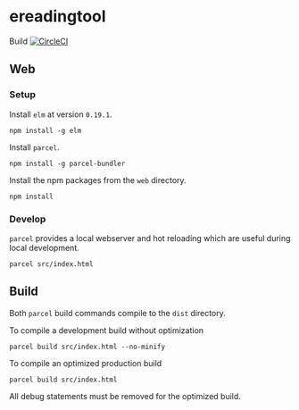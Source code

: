 # ereadingtool
Build [![CircleCI](https://circleci.com/gh/ereadingtool/ereadingtool.svg?style=svg)](https://circleci.com/gh/ereadingtool/ereadingtool)

## Web

### Setup

Install `elm` at version `0.19.1`. 

```
npm install -g elm
```

Install `parcel`.

```
npm install -g parcel-bundler
```

Install the npm packages from the `web` directory.

```
npm install
```

### Develop 

`parcel` provides a local webserver and hot reloading which are useful during
local development.

```
parcel src/index.html
```

## Build

Both `parcel` build commands compile to the `dist` directory.

To compile a development build without optimization

```
parcel build src/index.html --no-minify
```

To compile an optimized production build

```
parcel build src/index.html
```

All debug statements must be removed for the optimized build.
